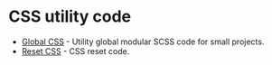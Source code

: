 # CSS utility code

- [Global CSS](https://github.com/rakesh-gupta29/css-utils/tree/main/global-css) - Utility global modular SCSS code for small projects.
- [Reset CSS](https://github.com/rakesh-gupta29/css-utils/tree/main/reset-css) - CSS reset code.
